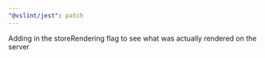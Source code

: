 ```yaml
---
"@vslint/jest": patch
---
```


Adding in the storeRendering flag to see what was actually rendered on the server
